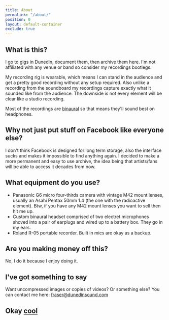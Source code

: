 ```yaml
---
title: About
permalink: "/about/"
position: 0
layout: default-container
exclude: true
---
```


What is this?
--------------------------
I go to gigs in Dunedin, document them, then archive them here. I'm not affiliated with any venue or band so consider my recordings bootlegs.

My recording rig is wearable, which means I can stand in the audience and get a pretty good recording without any setup required. Also unlike a recording from the soundboard my recordings capture exactly what it sounded like from the audience. The downside is not every element will be clear like a studio recording.

Most of the recordings are [binaural](https://en.wikipedia.org/wiki/Binaural_recording) so that means they'll sound best on headphones.

Why not just put stuff on Facebook like everyone else?
--------------------------
I don't think Facebook is designed for long term storage, also the interface sucks and makes it impossible to find anything again. I decided to make a more permanent and easy to use archive, the idea being that artists/fans will be able to access it decades from now.

What equipment do you use?
---------------------------
* Panasonic G6 micro four-thirds camera with vintage M42 mount lenses, usually an Asahi Pentax 50mm 1.4 (the one with the radioactive element). Btw, if you have any M42 mount lenses you want to sell then hit me up.
* Custom binaural headset comprised of two electret microphones shoved into a pair of earplugs and wired up to a battery box. They go in my ears.
* Roland R-05 portable recorder. Built in mics are okay as a backup.

Are you making money off this?
------------------------------
No, I do it because I enjoy doing it.

I've got something to say
--------------------------
Want uncompressed images or copies of videos? Or something else? You can contact me here: <a href="mailto:fraser@dunedinsound.com">fraser@dunedinsound.com</a>

<h2>Okay <a onmouseover="speak();" class="trippy" href="/">cool</a></h2>
